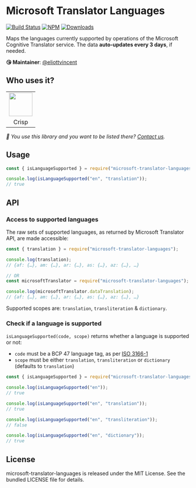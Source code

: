 # Microsoft Translator Languages

[![Build Status](https://github.com/crisp-oss/microsoft-translator-languages/actions/workflows/action.yml/badge.svg)](https://github.com/crisp-oss/microsoft-translator-languages/actions) [![NPM](https://img.shields.io/npm/v/microsoft-translator-languages.svg)](https://www.npmjs.com/package/microsoft-translator-languages) [![Downloads](https://img.shields.io/npm/dt/microsoft-translator-languages.svg)](https://www.npmjs.com/package/microsoft-translator-languages)

Maps the languages currently supported by operations of the Microsoft Cognitive Translator service. The data **auto-updates every 3 days**, if needed.

**😘 Maintainer**: [@eliottvincent](https://github.com/eliottvincent)

## Who uses it?

<table>
<tr>
<td align="center"><a href="https://crisp.chat/"><img src="https://crisp.chat/favicons/favicon-256x256.png" height="64" /></a></td>
</tr>
<tr>
<td align="center">Crisp</td>
</tr>
</table>

_👋 You use this library and you want to be listed there? [Contact us](https://crisp.chat/)._


## Usage

```js
const { isLanguageSupported } = require("microsoft-translator-languages");

console.log(isLanguageSupported("en", "translation"));
// true
```


## API

### Access to supported languages

The raw sets of supported languages, as returned by Microsoft Translator API, are made accessible:

```js
const { translation } = require("microsoft-translator-languages");

console.log(translation);
// {af: {…}, am: {…}, ar: {…}, as: {…}, az: {…}, …}

// OR
const microsoftTranslator = require("microsoft-translator-languages");

console.log(microsoftTranslator.dataTranslation);
// {af: {…}, am: {…}, ar: {…}, as: {…}, az: {…}, …}
```
Supported scopes are: `translation`, `transliteration` & `dictionary`.

### Check if a language is supported
`isLanguageSupported(code, scope)` returns whether a language is supported or not:
* `code` must be a BCP 47 language tag, as per [ISO 3166-1](https://en.wikipedia.org/wiki/ISO_3166-1)
* `scope` must be either `translation`, `transliteration` or `dictionary` (defaults to `translation`)

```js
const { isLanguageSupported } = require("microsoft-translator-languages");

console.log(isLanguageSupported("en"));
// true

console.log(isLanguageSupported("en", "translation"));
// true

console.log(isLanguageSupported("en", "transliteration"));
// false

console.log(isLanguageSupported("en", "dictionary"));
// true
```


## License

microsoft-translator-languages is released under the MIT License. See the bundled LICENSE file for details.
